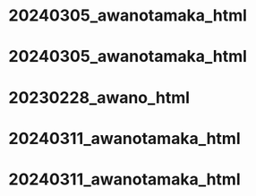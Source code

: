 
# 20240305_awanotamaka_html
# 20240305_awanotamaka_html
# 20230228_awano_html
# 20240311_awanotamaka_html
# 20240311_awanotamaka_html
